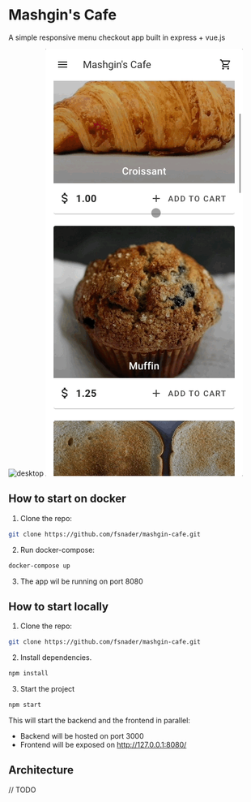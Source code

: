 # Mashgin's Cafe

A simple responsive menu checkout app built in express + vue.js

![desktop](/docs/desktop-demo.gif?raw=true)
![mobile](/docs/mobile-demo.gif?raw=true)

## How to start on docker
1. Clone the repo:
```bash
git clone https://github.com/fsnader/mashgin-cafe.git
```

2. Run docker-compose:
```bash
docker-compose up
```
3. The app wil be running on port 8080

## How to start locally
1. Clone the repo:
```bash
git clone https://github.com/fsnader/mashgin-cafe.git
```
2. Install dependencies.
```bash
npm install
```

3. Start the project
```bash
npm start
```
This will start the backend and the frontend in parallel:
- Backend will be hosted on port 3000
- Frontend will be exposed on http://127.0.0.1:8080/

## Architecture
// TODO
